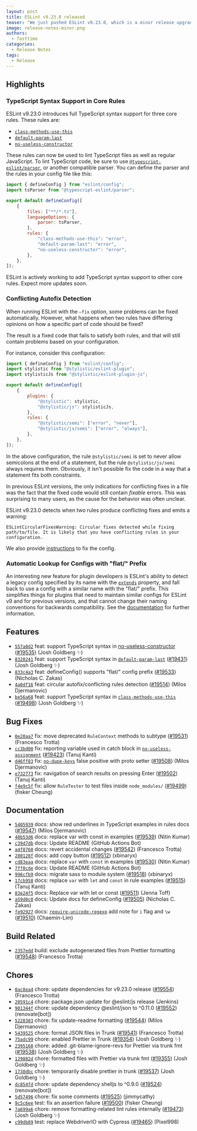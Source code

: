 ```yaml
---
layout: post
title: ESLint v9.23.0 released
teaser: "We just pushed ESLint v9.23.0, which is a minor release upgrade of ESLint. This release adds some new features and fixes several bugs found in the previous release."
image: release-notes-minor.png
authors:
  - fasttime
categories:
  - Release Notes
tags:
  - Release
---
```



## Highlights

### TypeScript Syntax Support in Core Rules

ESLint v9.23.0 introduces full TypeScript syntax support for three core rules. These rules are:

* [`class-methods-use-this`](/docs/latest/rules/class-methods-use-this)
* [`default-param-last`](/docs/latest/rules/default-param-last)
* [`no-useless-constructor`](/docs/latest/rules/no-useless-constructor)

These rules can now be used to lint TypeScript files as well as regular JavaScript.
To lint TypeScript code, be sure to use [`@typescript-eslint/parser`](https://typescript-eslint.io/packages/parser/), or another compatible parser.
You can define the parser and the rules in your config file like this:

```js
import { defineConfig } from "eslint/config";
import tsParser from "@typescript-eslint/parser";

export default defineConfig([
    {
        files: ["**/*.ts"],
        languageOptions: {
            parser: tsParser,
        },
        rules: {
            "class-methods-use-this": "error",
            "default-param-last": "error",
            "no-useless-constructor": "error",
        },
    },
]);
```

ESLint is actively working to add TypeScript syntax support to other core rules.
Expect more updates soon.

### Conflicting Autofix Detection

When running ESLint with the `—fix` option, some problems can be fixed automatically. However, what happens when two rules have differing opinions on how a specific part of code should be fixed?

The result is a fixed code that fails to satisfy both rules, and that will still contain problems based on your configuration.

For instance, consider this configuration:

```js
import { defineConfig } from "eslint/config";
import stylistic from "@stylistic/eslint-plugin";
import stylisticJs from "@stylistic/eslint-plugin-js";

export default defineConfig([
    {
        plugins: {
            "@stylistic": stylistic,
            "@stylistic/js": stylisticJs,
        },
        rules: {
            "@stylistic/semi": ["error", "never"],
            "@stylistic/js/semi": ["error", "always"],
        },
    },
]);
```

In the above configuration, the rule `@stylistic/semi` is set to never allow semicolons at the end of a statement, but the rule `@stylistic/js/semi` always requires them.
Obviously, it isn't possible fix the code in a way that a statement fits both constraints.

In previous ESLint versions, the only indications for conflicting fixes in a file was the fact that the fixed code would still contain *fixable* errors.
This was surprising to many users, as the cause for the behavior was often unclear.

ESLint v9.23.0 detects when two rules produce conflicting fixes and emits a warning:

```plain
ESLintCircularFixesWarning: Circular fixes detected while fixing path/to/file. It is likely that you have conflicting rules in your configuration.
```

We also provide [instructions](/docs/latest/use/troubleshooting/circular-fixes) to fix the config.

### Automatic Lookup for Configs with "flat/" Prefix

An interesting new feature for plugin developers is ESLint's ability to detect a legacy config specified by its name with the [`extends`](/docs/latest/use/configure/configuration-files#extending-configurations) property, and fall back to use a config with a similar name with the "flat/" prefix.
This simplifies things for plugins that need to maintain similar configs for ESLint v9 and for previous versions, and that cannot change their naming conventions for backwards compatibility.
See the [documentation](/docs/latest/extend/plugins#backwards-compatibility-for-legacy-configs) for further information.






## Features


* [`557a0d2`](https://github.com/eslint/eslint/commit/557a0d23755f8af4f2aaab751805c7ba6496fc21) feat: support TypeScript syntax in [no-useless-constructor](/docs/rules/no-useless-constructor) ([#19535](https://github.com/eslint/eslint/issues/19535)) (Josh Goldberg ✨)
* [`8320241`](https://github.com/eslint/eslint/commit/83202412a1ceefd3eba4b97cc9dbe99ab70d59a2) feat: support TypeScript syntax in [`default-param-last`](/docs/rules/default-param-last) ([#19431](https://github.com/eslint/eslint/issues/19431)) (Josh Goldberg ✨)
* [`833c4a3`](https://github.com/eslint/eslint/commit/833c4a301d4f7d21583d520d20d8a6724171733f) feat: defineConfig() supports "flat/" config prefix ([#19533](https://github.com/eslint/eslint/issues/19533)) (Nicholas C. Zakas)
* [`4a0df16`](https://github.com/eslint/eslint/commit/4a0df16f1ba7bed02d15c561119623199ea2ace0) feat: circular autofix/conflicting rules detection ([#19514](https://github.com/eslint/eslint/issues/19514)) (Milos Djermanovic)
* [`be56a68`](https://github.com/eslint/eslint/commit/be56a685bf1aadbf59d99d43e71c00802bc9ba27) feat: support TypeScript syntax in [`class-methods-use-this`](/docs/rules/class-methods-use-this) ([#19498](https://github.com/eslint/eslint/issues/19498)) (Josh Goldberg ✨)






## Bug Fixes


* [`0e20aa7`](https://github.com/eslint/eslint/commit/0e20aa72fec53b16a21c42ac9e82969efa8f94d2) fix: move deprecated `RuleContext` methods to subtype ([#19531](https://github.com/eslint/eslint/issues/19531)) (Francesco Trotta)
* [`cc3bd00`](https://github.com/eslint/eslint/commit/cc3bd00795708c4d7c06a6103983245cc9d9845b) fix: reporting variable used in catch block in [`no-useless-assignment`](/docs/rules/no-useless-assignment) ([#19423](https://github.com/eslint/eslint/issues/19423)) (Tanuj Kanti)
* [`d46ff83`](https://github.com/eslint/eslint/commit/d46ff832195aa841224a21086afda9d98be45ad6) fix: [`no-dupe-keys`](/docs/rules/no-dupe-keys) false positive with proto setter ([#19508](https://github.com/eslint/eslint/issues/19508)) (Milos Djermanovic)
* [`e732773`](https://github.com/eslint/eslint/commit/e7327736b92686e02721461ac9ccf6e65e0badac) fix: navigation of search results on pressing Enter ([#19502](https://github.com/eslint/eslint/issues/19502)) (Tanuj Kanti)
* [`f4e9c5f`](https://github.com/eslint/eslint/commit/f4e9c5fda9f8bcd36f1afe3706da60554cd07c48) fix: allow `RuleTester` to test files inside `node_modules/` ([#19499](https://github.com/eslint/eslint/issues/19499)) (fisker Cheung)




## Documentation


* [`5405939`](https://github.com/eslint/eslint/commit/5405939efcfe6a038a7c89354eae9c39c8ff21e3) docs: show red underlines in TypeScript examples in rules docs ([#19547](https://github.com/eslint/eslint/issues/19547)) (Milos Djermanovic)
* [`48b53d6`](https://github.com/eslint/eslint/commit/48b53d6e79945b4f5f66aa2073c2d51ff7896c7c) docs: replace var with const in examples ([#19539](https://github.com/eslint/eslint/issues/19539)) (Nitin Kumar)
* [`c39d7db`](https://github.com/eslint/eslint/commit/c39d7db7142ebdb8174da00358b80094eaad39c1) docs: Update README (GitHub Actions Bot)
* [`a4f8760`](https://github.com/eslint/eslint/commit/a4f87604f4d8d53cb2efbd19aa067606dd1c409e) docs: revert accidental changes ([#19542](https://github.com/eslint/eslint/issues/19542)) (Francesco Trotta)
* [`280128f`](https://github.com/eslint/eslint/commit/280128f73def56479e32e7d40879fff05b7f44a2) docs: add copy button ([#19512](https://github.com/eslint/eslint/issues/19512)) (xbinaryx)
* [`cd83eaa`](https://github.com/eslint/eslint/commit/cd83eaa761b4acd9a43fd3888a12ea08483c3366) docs: replace `var` with `const` in examples ([#19530](https://github.com/eslint/eslint/issues/19530)) (Nitin Kumar)
* [`7ff0cde`](https://github.com/eslint/eslint/commit/7ff0cde23014909997dd493de890463d8b09205e) docs: Update README (GitHub Actions Bot)
* [`996cfb9`](https://github.com/eslint/eslint/commit/996cfb9771734cb462b02a73c4aa87555854a05e) docs: migrate sass to module system ([#19518](https://github.com/eslint/eslint/issues/19518)) (xbinaryx)
* [`17cb958`](https://github.com/eslint/eslint/commit/17cb9586a706e75adee09b2388deea77a6ca8f14) docs: replace `var` with `let` and `const` in rule examples ([#19515](https://github.com/eslint/eslint/issues/19515)) (Tanuj Kanti)
* [`83e24f5`](https://github.com/eslint/eslint/commit/83e24f5be4d5723b5f79512b46ab68bc97a23247) docs: Replace var with let or const ([#19511](https://github.com/eslint/eslint/issues/19511)) (Jenna Toff)
* [`a59d0c0`](https://github.com/eslint/eslint/commit/a59d0c06b5a28ae5149eae6d10fa9f4968963b01) docs: Update docs for defineConfig ([#19505](https://github.com/eslint/eslint/issues/19505)) (Nicholas C. Zakas)
* [`fe92927`](https://github.com/eslint/eslint/commit/fe929270f33493d1a77be0f25a95d97817440c49) docs: [`require-unicode-regexp`](/docs/rules/require-unicode-regexp) add note for `i` flag and `\w`  ([#19510](https://github.com/eslint/eslint/issues/19510)) (Chaemin-Lim)






## Build Related


* [`2357edd`](https://github.com/eslint/eslint/commit/2357edd09beca1c3f70c92df23f2f99b9ebc7a70) build: exclude autogenerated files from Prettier formatting ([#19548](https://github.com/eslint/eslint/issues/19548)) (Francesco Trotta)




## Chores


* [`0ac8ea4`](https://github.com/eslint/eslint/commit/0ac8ea45350fa5819694a3775641e94b1da3282b) chore: update dependencies for v9.23.0 release ([#19554](https://github.com/eslint/eslint/issues/19554)) (Francesco Trotta)
* [`20591c4`](https://github.com/eslint/eslint/commit/20591c49ff27435b1555111a929a6966febc249f) chore: package.json update for @eslint/js release (Jenkins)
* [`901344f`](https://github.com/eslint/eslint/commit/901344f9441c746dfa82261a0d00ff6ef35bcdf1) chore: update dependency @eslint/json to ^0.11.0 ([#19552](https://github.com/eslint/eslint/issues/19552)) (renovate[bot])
* [`5228383`](https://github.com/eslint/eslint/commit/5228383e3e5c77c7dd07fc9d17b9a57c2ee5bb48) chore: fix update-readme formatting ([#19544](https://github.com/eslint/eslint/issues/19544)) (Milos Djermanovic)
* [`5439525`](https://github.com/eslint/eslint/commit/5439525925dc26b387cc6cebf0b01f42464b4ab0) chore: format JSON files in Trunk ([#19541](https://github.com/eslint/eslint/issues/19541)) (Francesco Trotta)
* [`75adc99`](https://github.com/eslint/eslint/commit/75adc99eab2878e58fc88f0d4b1b6f9091455914) chore: enabled Prettier in Trunk ([#19354](https://github.com/eslint/eslint/issues/19354)) (Josh Goldberg ✨)
* [`2395168`](https://github.com/eslint/eslint/commit/239516856fbf61828f5ac2c8b45e245103c41c04) chore: added .git-blame-ignore-revs for Prettier via trunk fmt ([#19538](https://github.com/eslint/eslint/issues/19538)) (Josh Goldberg ✨)
* [`129882d`](https://github.com/eslint/eslint/commit/129882d2fdb4e7f597ed78eeadd86377f3d6b078) chore: formatted files with Prettier via trunk fmt ([#19355](https://github.com/eslint/eslint/issues/19355)) (Josh Goldberg ✨)
* [`1738dbc`](https://github.com/eslint/eslint/commit/1738dbc36ce556745c230d3592e7f1aa673a1430) chore: temporarily disable prettier in trunk ([#19537](https://github.com/eslint/eslint/issues/19537)) (Josh Goldberg ✨)
* [`dc854fd`](https://github.com/eslint/eslint/commit/dc854fdd2634cdec575ae5fc508edd838056f006) chore: update dependency shelljs to ^0.9.0 ([#19524](https://github.com/eslint/eslint/issues/19524)) (renovate[bot])
* [`5d57496`](https://github.com/eslint/eslint/commit/5d574963b71529abbb84fbc4861230a050434664) chore: fix some comments ([#19525](https://github.com/eslint/eslint/issues/19525)) (jimmycathy)
* [`9c5c6ee`](https://github.com/eslint/eslint/commit/9c5c6ee7734c6a5918a5983d4f2bd971ca3225a8) test: fix an assertion failure ([#19500](https://github.com/eslint/eslint/issues/19500)) (fisker Cheung)
* [`7a699a6`](https://github.com/eslint/eslint/commit/7a699a6b2616c24fe58df1265f6148b406a17e41) chore: remove formatting-related lint rules internally ([#19473](https://github.com/eslint/eslint/issues/19473)) (Josh Goldberg ✨)
* [`c99db89`](https://github.com/eslint/eslint/commit/c99db89141f1601abe6f9d398a4b6c126e3a0bdb) test: replace WebdriverIO with Cypress ([#19465](https://github.com/eslint/eslint/issues/19465)) (Pixel998)


